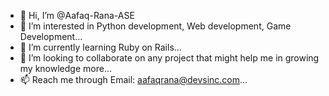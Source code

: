 - 👋 Hi, I’m @Aafaq-Rana-ASE
- 👀 I’m interested in Python development, Web development, Game Development...
- 🌱 I’m currently learning Ruby on Rails...
- 💞️ I’m looking to collaborate on any project that might help me in growing my knowledge more...
- 📫 Reach me through Email: aafaqrana@devsinc.com...

<!---
Aafaq-Rana-ASE/Aafaq-Rana-ASE is a ✨ special ✨ repository because its `README.md` (this file) appears on your GitHub profile.
You can click the Preview link to take a look at your changes.
--->
